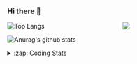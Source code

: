### Hi there 👋

<!--
**tao8687/tao8687** is a ✨ _special_ ✨ repository because its `README.md` (this file) appears on your GitHub profile.

Here are some ideas to get you started:

- 🔭 I’m currently working on ...
- 🌱 I’m currently learning ...
- 👯 I’m looking to collaborate on ...
- 🤔 I’m looking for help with ...
- 💬 Ask me about ...
- 📫 How to reach me: ...
- 😄 Pronouns: ...
- ⚡ Fun fact: ...
-->

<img align='right' src="https://media.giphy.com/media/M9gbBd9nbDrOTu1Mqx/giphy.gif" width="240">

  
![Top Langs](https://github-readme-stats.vercel.app/api/top-langs/?username=tao8687&layout=compact&title_color=23238E&text_color=A67D3D)

![Anurag's github stats](https://github-readme-stats.vercel.app/api?username=tao8687&show_icons=true&&text_color=A67D3D&title_color=23238E&show_icons=false&count_private=true&hide=stars)

<details>
  <summary>:zap: Coding Stats</summary>
  <br>
    
<!--START_SECTION:waka-->
![Code Time](http://img.shields.io/badge/Code%20Time-1%2C744%20hrs%2027%20mins-blue)

![Profile Views](http://img.shields.io/badge/Profile%20Views-0-blue)

**🐱 My GitHub Data** 

> 📦 1.5 MB Used in GitHub's Storage 
 > 
> 🏆 347 Contributions in the Year 2024
 > 
> 🚫 Not Opted to Hire
 > 
> 📜 61 Public Repositories 
 > 
> 🔑 25 Private Repositories 
 > 
**I'm an Early 🐤** 

```text
🌞 Morning                1565 commits        ██████████████████████░░░   88.02 % 
🌆 Daytime                90 commits          █░░░░░░░░░░░░░░░░░░░░░░░░   05.06 % 
🌃 Evening                119 commits         ██░░░░░░░░░░░░░░░░░░░░░░░   06.69 % 
🌙 Night                  4 commits           ░░░░░░░░░░░░░░░░░░░░░░░░░   00.22 % 
```
📅 **I'm Most Productive on Wednesday** 

```text
Monday                   256 commits         ████░░░░░░░░░░░░░░░░░░░░░   14.40 % 
Tuesday                  242 commits         ███░░░░░░░░░░░░░░░░░░░░░░   13.61 % 
Wednesday                312 commits         ████░░░░░░░░░░░░░░░░░░░░░   17.55 % 
Thursday                 236 commits         ███░░░░░░░░░░░░░░░░░░░░░░   13.27 % 
Friday                   251 commits         ████░░░░░░░░░░░░░░░░░░░░░   14.12 % 
Saturday                 245 commits         ███░░░░░░░░░░░░░░░░░░░░░░   13.78 % 
Sunday                   236 commits         ███░░░░░░░░░░░░░░░░░░░░░░   13.27 % 
```


📊 **This Week I Spent My Time On** 

```text
🕑︎ Time Zone: Asia/Shanghai

💬 Programming Languages: 
Other                    6 hrs 2 mins        ████████░░░░░░░░░░░░░░░░░   32.55 % 
Lua                      5 hrs 58 mins       ████████░░░░░░░░░░░░░░░░░   32.12 % 
C++                      1 hr 10 mins        ██░░░░░░░░░░░░░░░░░░░░░░░   06.31 % 
Python                   1 hr 9 mins         ██░░░░░░░░░░░░░░░░░░░░░░░   06.26 % 
Markdown                 59 mins             █░░░░░░░░░░░░░░░░░░░░░░░░   05.35 % 

🔥 Editors: 
VS Code                  18 hrs 35 mins      █████████████████████████   100.00 % 

🐱‍💻 Projects: 
src                      12 hrs 19 mins      █████████████████░░░░░░░░   66.33 % 
wheeltec_robot_src       1 hr 43 mins        ██░░░░░░░░░░░░░░░░░░░░░░░   09.32 % 
2d_lidar_undistortion    1 hr 16 mins        ██░░░░░░░░░░░░░░░░░░░░░░░   06.89 % 
lv_port_pc_vscode        40 mins             █░░░░░░░░░░░░░░░░░░░░░░░░   03.67 % 
Emo                      31 mins             █░░░░░░░░░░░░░░░░░░░░░░░░   02.84 % 

💻 Operating System: 
Linux                    18 hrs 35 mins      █████████████████████████   100.00 % 
```

**I Mostly Code in C++** 

```text
C++                      11 repos            ████████░░░░░░░░░░░░░░░░░   31.43 % 
Python                   10 repos            ███████░░░░░░░░░░░░░░░░░░   28.57 % 
JavaScript               2 repos             █░░░░░░░░░░░░░░░░░░░░░░░░   05.71 % 
Batchfile                1 repo              █░░░░░░░░░░░░░░░░░░░░░░░░   02.86 % 
HTML                     1 repo              █░░░░░░░░░░░░░░░░░░░░░░░░   02.86 % 
```



**Timeline**

![Lines of Code chart](https://raw.githubusercontent.com/tao8687/tao8687/master/assets/bar_graph.png)


 Last Updated on 21/11/2024 01:43:51 UTC
<!--END_SECTION:waka-->
</details>

